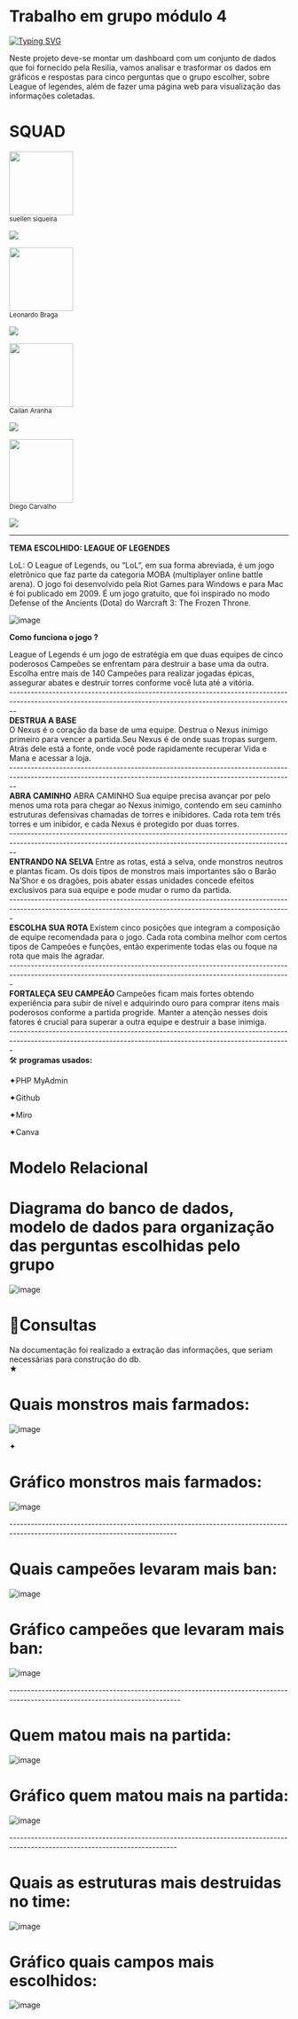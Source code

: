 <h1> Trabalho em grupo módulo 4 </h1>

[![Typing SVG](https://readme-typing-svg.herokuapp.com/?color=0000ff&size=40&center=true&vCenter=true&width=1000&lines=+DASHBOARD+-+BANCO+DE+DADOS+DO+LOL)](https://git.io/typing-svg)


Neste projeto deve-se montar um dashboard com um conjunto de dados que foi fornecido pela Resilia, vamos analisar e trasformar os dados em gráficos e respostas para cinco perguntas que o grupo escolher, sobre League of legendes, além de fazer uma página web para visualização das informações coletadas. 
<h1>SQUAD </h1>

 <img src="https://avatars.githubusercontent.com/u/113906994?v=4" width=115><br><sub>  suellen siqueira   <div align="inline_block">
  <a href="https://www.linkedin.com/in/suellen-siqueira/" target="_blank"><img src="https://img.shields.io/badge/-LinkedIn-%230077B5?style=for-the-badge&logo=linkedin&logoColor=white" target="_blank"></a> 
 </a>
 
  <img src="https://avatars.githubusercontent.com/u/113364230?v=4" width=115><br><sub>  Leonardo Braga   <div align="inline_block">
 <a href="https://www.linkedin.com/in/leonardo-braga-233776251/" target="_blank"><img src="https://img.shields.io/badge/-LinkedIn-%230077B5?style=for-the-badge&logo=linkedin&logoColor=white" target="_blank"></a> 
 </a>
 
  <img src="https://avatars.githubusercontent.com/u/113363913?v=4" width=115><br><sub>  Cailan Aranha   <div align="inline_block">
 <a href="https://www.linkedin.com/in/cailan-aranha-081906251/" target="_blank"><img src="https://img.shields.io/badge/-LinkedIn-%230077B5?style=for-the-badge&logo=linkedin&logoColor=white" target="_blank"></a> 
 </a>
 
 
  <img src="https://avatars.githubusercontent.com/u/113364227?v=4" width=115><br><sub>  Diego Carvalho   <div align="inline_block">
 <a href="https://www.linkedin.com/in/diego-carvalho-feitosa-4b3940252/" target="_blank"><img src="https://img.shields.io/badge/-LinkedIn-%230077B5?style=for-the-badge&logo=linkedin&logoColor=white" target="_blank"></a> 
 </a>

 
----------------------------------------------------------------------------------------------------------------------------------------------------------------

<div>
<B>TEMA ESCOLHIDO: LEAGUE OF LEGENDES</B>

 LoL: O League of Legends, ou “LoL“, em sua forma abreviada, é um jogo eletrônico que faz parte da categoria MOBA (multiplayer online battle arena). O jogo foi desenvolvido pela Riot Games para Windows e para Mac é foi publicado em 2009. É um jogo gratuito, que foi inspirado no modo Defense of the Ancients (Dota) do Warcraft 3: The Frozen Throne. 
</div>

<div> 

![image](https://user-images.githubusercontent.com/113906994/214722606-202d8896-6e0e-41d7-b611-cf5eb73b3bfb.png)

</div>

<b> Como funciona o jogo ?</b>

<div> 
League of Legends é um jogo de estratégia em que duas equipes de cinco poderosos Campeões se enfrentam para destruir a base uma da outra. Escolha entre mais de 140 Campeões para realizar jogadas épicas, assegurar abates e destruir torres conforme você luta até a vitória.
</div>
--------------------------------------------------------------------------------------------------------------------------------------------------------------
<div> 
<b>DESTRUA A BASE</b>
</div>
<div>
O Nexus é o coração da base de uma equipe. Destrua o Nexus inimigo primeiro para vencer a partida.Seu Nexus é de onde suas tropas surgem. Atrás dele está a fonte, onde você pode rapidamente recuperar Vida e Mana e acessar a loja.
</div>
--------------------------------------------------------------------------------------------------------------------------------------------------------------
<div> 
  <b> ABRA CAMINHO</b>
 ABRA CAMINHO
Sua equipe precisa avançar por pelo menos uma rota para chegar ao Nexus inimigo, contendo em seu caminho estruturas defensivas chamadas de torres e inibidores. Cada rota tem três torres e um inibidor, e cada Nexus é protegido por duas torres.
</div>
--------------------------------------------------------------------------------------------------------------------------------------------------------------
<div>
  <b>ENTRANDO NA SELVA </b>
 Entre as rotas, está a selva, onde monstros neutros e plantas ficam. Os dois tipos de monstros mais importantes são o Barão Na’Shor e os dragões, pois abater essas unidades concede efeitos exclusivos para sua equipe e pode mudar o rumo da partida.
</div>
-------------------------------------------------------------------------------------------------------------------------------------------------------------
<div> 
  <b>ESCOLHA SUA ROTA </b>
Existem cinco posições que integram a composição de equipe recomendada para o jogo. Cada rota combina melhor com certos tipos de Campeões e funções, então experimente todas elas ou foque na rota que mais lhe agradar.
</div>
-------------------------------------------------------------------------------------------------------------------------------------------------------------
<div> 
<b> FORTALEÇA SEU CAMPEÃO </b>
 Campeões ficam mais fortes obtendo experiência para subir de nível e adquirindo ouro para comprar itens mais poderosos conforme a partida progride. Manter a atenção nesses dois fatores é crucial para superar a outra equipe e destruir a base inimiga.
</div>
-------------------------------------------------------------------------------------------------------------------------------------------------------------

<div> 
🛠 <b>programas usados:</b>
  
✦PHP MyAdmin

✦Github

✦Miro

✦Canva
</div>

<h1>Modelo Relacional</h1>


<div>


  <b><h1> Diagrama do banco de dados, modelo de dados para organização das perguntas escolhidas pelo grupo</b></h1>
  
![image](https://user-images.githubusercontent.com/113906994/215330611-525332ef-3d94-4ff4-af17-09a3ca231361.png)


</div>
<div>

<h1>📝Consultas</h1>
Na documentação foi realizado a extração das informações, que seriam necessárias para construção do db.

 <div id="graf1">
★ <h1>Quais monstros mais farmados:</h1>

![image](https://user-images.githubusercontent.com/113906994/217069923-a7dadd97-e48f-4879-934b-71ec104a788c.png)


 
✦<h1> Gráfico monstros mais farmados:</h1>

![image](https://user-images.githubusercontent.com/113906994/216159975-19f5d409-005a-462b-a742-abf224fe55cc.png)

</div>
-----------------------------------------------------------------------------------------------------------------------------
<div id="graf2">
<h1>Quais campeões levaram mais ban:</h1>
 
![image](https://user-images.githubusercontent.com/113906994/217105289-5e899bab-47ba-4a79-9447-edad363d5fcf.png)


 <h1>Gráfico campeões que levaram mais ban: </h1>
 
 
![image](https://user-images.githubusercontent.com/113906994/215391131-afe58df3-ee8d-495b-a4b2-60abffa31a04.png)
 </div>
------------------------------------------------------------------------------------------------------------------------------
<div="graf3">
 <h1>Quem matou mais na partida:</h1>
 
![image](https://user-images.githubusercontent.com/113906994/217106297-5a3da4b8-8298-41fa-8f1c-10d73b690f9f.png)



<h1>Gráfico quem matou mais na partida: </h1>

 ![image](https://user-images.githubusercontent.com/113906994/217100926-de01ff44-cf2c-44cd-9917-d9dac200dc68.png)
 
 </div>
-----------------------------------------------------------------------------------------------------------------------------
<div="graf4">
<h1>Quais as estruturas  mais destruidas no time:</h1>
 
 ![image](https://user-images.githubusercontent.com/113906994/217107097-2f28e957-4adc-4b93-9e21-79132b4e095e.png)


<h1>Gráfico quais campos mais escolhidos: </h1>
 
 ![image](https://user-images.githubusercontent.com/113906994/217100134-42855a81-5315-43e0-9bbf-efedcc1f1b20.png)
 </div>

 
 
 
 
